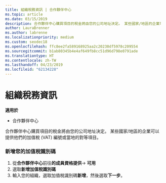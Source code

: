 ```yaml
---
title: 組織稅務資訊 | 合作夥伴中心
ms.topic: article
ms.date: 03/15/2019
description: 合作夥伴中心購買項目的稅金將由您的公司地址決定。 某些國家/地區的企業可以提供他們的加值稅 (VAT) 編號或當地的對等項目。
author: LauraBrenner
ms.author: labrenne
ms.localizationpriority: medium
ms.custom: seodec18
ms.openlocfilehash: ffc8ee2fa589168925aa2c20230df5978c209554
ms.sourcegitcommit: b1ab80345b4e4af649fb8cc51d96d798e0791ade
ms.translationtype: HT
ms.contentlocale: zh-TW
ms.lasthandoff: 04/23/2019
ms.locfileid: "62134228"
---
```

# <a name="organization-tax-information"></a>組織稅務資訊

**適用於**

-  合作夥伴中心

合作夥伴中心購買項目的稅金將由您的公司地址決定。 某些國家/地區的企業可以提供他們的加值稅 (VAT) 編號或當地的對等項目。

### <a name="add-your-vat-id"></a>新增您的加值稅識別碼

1.  從**合作夥伴中心**前往**的成員資格提供**-> **可用**
2.  選取**新增加值稅識別碼**
3.  輸入您的組織，選取加值稅識別碼**新增**，然後選取**下一步**。





 



